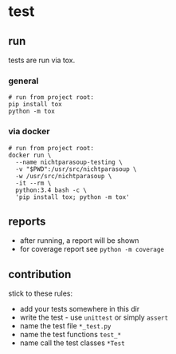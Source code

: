 # test

## run 

tests are run via tox.

### general 

```shell script
# run from project root:
pip install tox
python -m tox
```

### via docker 
```shell script
# run from project root:
docker run \
  --name nichtparasoup-testing \
  -v "$PWD":/usr/src/nichtparasoup \
  -w /usr/src/nichtparasoup \
  -it --rm \
  python:3.4 bash -c \
  'pip install tox; python -m tox'
```

## reports 

* after running, a report will be shown
* for coverage report see `python -m coverage`

## contribution 

stick to these rules:

* add your tests somewhere in this dir
* write the test - use `unittest` or simply `assert`
* name the test file `*_test.py`
* name the test functions `test_*`
* name call the test classes `*Test`
